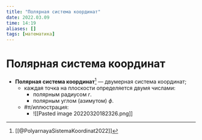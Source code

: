 ```yaml
---
title: "Полярная система координат"
date: 2022.03.09
time: 14:19
aliases: []
tags: [математика]
---
```


# Полярная система координат

- **Полярная система координат**[^1] — двумерная система координат;
	- каждая точка на плоскости определяется двумя числами:
		- полярным радиусом $r$.
		- полярным углом (азимутом) $\phi$.
	- #π/иллюстрация:
		- ![[Pasted image 20220320182326.png]]

[^1]: [[@PolyarnayaSistemaKoordinat2022]]